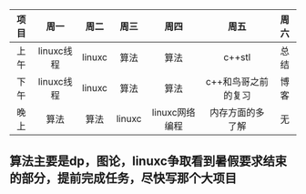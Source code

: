 项目|周一|周二|周三|周四|周五|周六
:-:|:-:|:-:|:-:|:-:|:-:|:-:
上午|linuxc线程|linuxc|算法|算法|c++stl|总结
下午|linuxc线程|linuxc|算法|算法|c++和鸟哥之前的复习|博客
晚上|算法|算法|linuxc|linuxc网络编程|内存方面的多了解|无

## 算法主要是dp，图论，linuxc争取看到暑假要求结束的部分，提前完成任务，尽快写那个大项目
